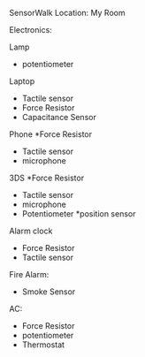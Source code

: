 SensorWalk
Location: My Room


Electronics:

Lamp
* potentiometer

Laptop
* Tactile sensor
* Force Resistor
* Capacitance Sensor


Phone
*Force Resistor
* Tactile sensor
* microphone


3DS
*Force Resistor
* Tactile sensor
* microphone
* Potentiometer
*position sensor

Alarm clock
 * Force Resistor
 * Tactile sensor
 
 Fire Alarm:
  * Smoke Sensor
  
  AC:
 * Force Resistor
 * potentiometer
 * Thermostat   
  
  